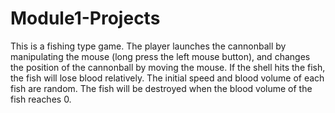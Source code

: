 # Module1-Projects
  This is a fishing type game. The player launches the cannonball by manipulating the mouse (long press the left mouse button), and changes the position of the cannonball by moving the mouse. If the shell hits the fish, the fish will lose blood relatively. The initial speed and blood volume of each fish are random. The fish will be destroyed when the blood volume of the fish reaches 0.
